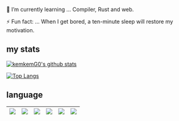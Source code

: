 

🌱 I’m currently learning ... Compiler, Rust and web.

⚡ Fun fact: ... When I get bored, a ten-minute sleep will restore my motivation.

<!-- - 🔭 I’m currently working on ... -->
<!-- - 👯 I’m looking to collaborate on ... -->
<!-- - 🤔 I’m looking for help with ... -->
<!-- - 💬 Ask me about ... -->
<!-- - 📫 How to reach me: ... -->
<!-- 😄 Pronouns: ... he/him -->




## my stats
<!-- repo status -->
[![kemkemG0's github stats](https://github-readme-stats.vercel.app/api?username=kemkemG0&count_private=true&show_icons=true&theme=tokyonight)](https://github.com/kemkemG0/)



[![Top Langs](https://github-readme-stats.vercel.app/api/top-langs/?username=kemkemG0&layout=compact)](https://github.com/kemkemG0/)


## language
<img src="https://img.shields.io/badge/-Python-FFFF00.svg?logo=Python&style=plastic">|<img src="https://img.shields.io/badge/-C++-1572B6.svg?logo=c%2B%2B&style=plastic">|<img src="https://img.shields.io/badge/-JavaScript-3399FF.svg?logo=javascript&style=plastic">|<img src="https://img.shields.io/badge/-TypeScript-eedcb3.svg?logo=TypeScript&style=plastic">|<img src="https://img.shields.io/badge/-Rust-E34F26.svg?logo=rust&style=plastic">|<img src="https://img.shields.io/badge/-Go-40E0D0.svg?logo=Go&style=plastic">
:--:|:--:|:--:|:--:|:--:|:--:|
